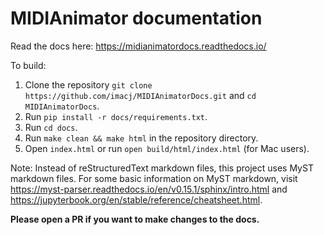 # MIDIAnimator documentation

Read the docs here: https://midianimatordocs.readthedocs.io/

To build:

1. Clone the repository `git clone https://github.com/imacj/MIDIAnimatorDocs.git` and `cd MIDIAnimatorDocs`.
2. Run `pip install -r docs/requirements.txt`.
3. Run `cd docs`.
4. Run `make clean && make html` in the repository directory.
5. Open `index.html` or run `open build/html/index.html` (for Mac users).

Note: Instead of reStructuredText markdown files, this project uses MyST markdown files. For some basic information on MyST markdown, visit https://myst-parser.readthedocs.io/en/v0.15.1/sphinx/intro.html and https://jupyterbook.org/en/stable/reference/cheatsheet.html.

**Please open a PR if you want to make changes to the docs.**

<!--

Useful commands:

for building (in docs dir)
make clean && make html

for opening built html
open build/html/index.html

-->
